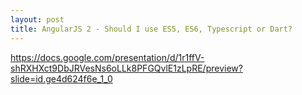 ```yaml
---
layout: post
title: AngularJS 2 - Should I use ES5, ES6, Typescript or Dart?
---
```


https://docs.google.com/presentation/d/1r1ffV-shRXHXct9DbJRVesNs6oLLk8PFGQvlE1zLpRE/preview?slide=id.ge4d624f6e_1_0
